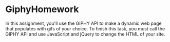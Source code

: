 # GiphyHomework
In this assignment, you'll use the GIPHY API to make a dynamic web page that populates with gifs of your choice. 
To finish this task, you must call the GIPHY API and use JavaScript and jQuery to change the HTML of your site.
